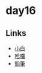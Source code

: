 # day16

## Links

- [小白](https://rabbittee.github.io/JavaScript30/day16/White/)
- [哈囉](https://rabbittee.github.io/JavaScript30/day16/kirby/)
- [鉛筆](https://rabbittee.github.io/JavaScript30/day16/pencil/)
